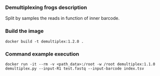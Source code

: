 ### Demultiplexing frogs description ###

Split by samples the reads in function of inner barcode.

### Build the image ###

`docker build -t demultiplex:1.2.0 . `

### Command example execution ###

`docker run -it --rm -v <path_data>:/root -w /root demultiplex:1.1.0 demultiplex.py --input-R1 test.fastq --input-barcode index.tsv`
